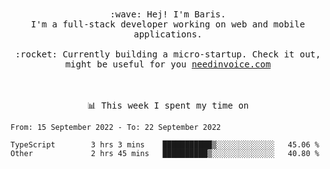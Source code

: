 <p align="center">
  <br><br>
  <samp>
    :wave: Hej! I'm Baris.
    <br>I'm a full-stack developer working on web and mobile applications.
       <br><br>:rocket: Currently building a micro-startup. Check it out, might be useful for you <a href="https://needinvoice.com/" target="_blank">needinvoice.com</a>

  </samp>
 <br><br><br>
</p>
<p align=center><samp>📊  This week I spent my time on</samp></p>


<!--START_SECTION:waka-->

```text
From: 15 September 2022 - To: 22 September 2022

TypeScript        3 hrs 3 mins    ███████████▒░░░░░░░░░░░░░   45.06 %
Other             2 hrs 45 mins   ██████████▒░░░░░░░░░░░░░░   40.80 %
```

<!--END_SECTION:waka-->


